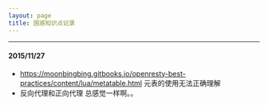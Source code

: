 ```yaml
---
layout: page
title: 困惑知识点记录
---
```





----------


#### 2015/11/27

- https://moonbingbing.gitbooks.io/openresty-best-practices/content/lua/metatable.html
元表的使用无法正确理解
- 反向代理和正向代理 总感觉一样啊。。
